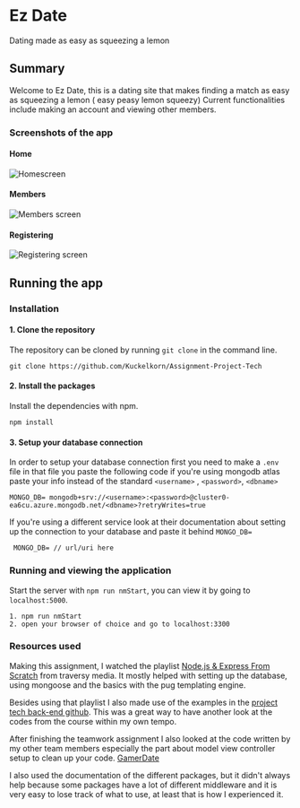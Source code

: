 # Ez Date
Dating made as easy as squeezing a lemon

## Summary
Welcome to Ez Date, this is a dating site that makes finding a match as easy as squeezing a lemon ( easy peasy lemon squeezy)
Current functionalities include making an account and viewing other members.

### Screenshots of the app
#### Home
![Homescreen](https://github.com/Kuckelkorn/Assignment-Project-Tech/wiki/assets/home.png)

#### Members
![Members screen](https://github.com/Kuckelkorn/Assignment-Project-Tech/wiki/assets/members.png)

#### Registering
![Registering screen](https://github.com/Kuckelkorn/Assignment-Project-Tech/wiki/assets/register.png)

## Running the app

### Installation
#### 1. Clone the repository
The repository can be cloned by running `git clone` in the command line.
```
git clone https://github.com/Kuckelkorn/Assignment-Project-Tech
```

#### 2. Install the packages
Install the dependencies with npm.
```
npm install
```
#### 3. Setup your database connection
In order to setup your database connection first you need to make a `.env` file
in that file you paste the following code if you're using mongodb atlas paste
your info instead of the standard `<username>` , `<password>`, `<dbname>`

```
MONGO_DB= mongodb+srv://<username>:<password>@cluster0-ea6cu.azure.mongodb.net/<dbname>?retryWrites=true
```
If you're using a different service look at their documentation about setting up the connection to your database and paste it behind `MONGO_DB=`

```
 MONGO_DB= // url/uri here
```
### Running and viewing the application
Start the server with `npm run nmStart`, you can view it by going to `localhost:5000`.
```
1. npm run nmStart
2. open your browser of choice and go to localhost:3300
```

### Resources used
Making this assignment, I watched the playlist [Node.js & Express From Scratch](https://www.youtube.com/playlist?list=PLillGF-RfqbYRpji8t4SxUkMxfowG4Kqp) from traversy media. It mostly helped with setting up the database, using mongoose and the basics with the pug templating engine.

Besides using that playlist I also made use of the examples in the [project tech back-end github](https://github.com/cmda-bt/be-course-18-19/tree/master/examples). This was a great way to have another look at the codes from the course within my own tempo.

After finishing the teamwork assignment I also looked at the code written by my other team members especially the part about model view controller setup to clean up your code. [GamerDate](https://github.com/isirThijs/Gamerdate)

I also used the documentation of the different packages, but it didn't always help because some packages have a lot of different middleware and it is very easy to lose track of what to use, at least that is how I experienced it.
